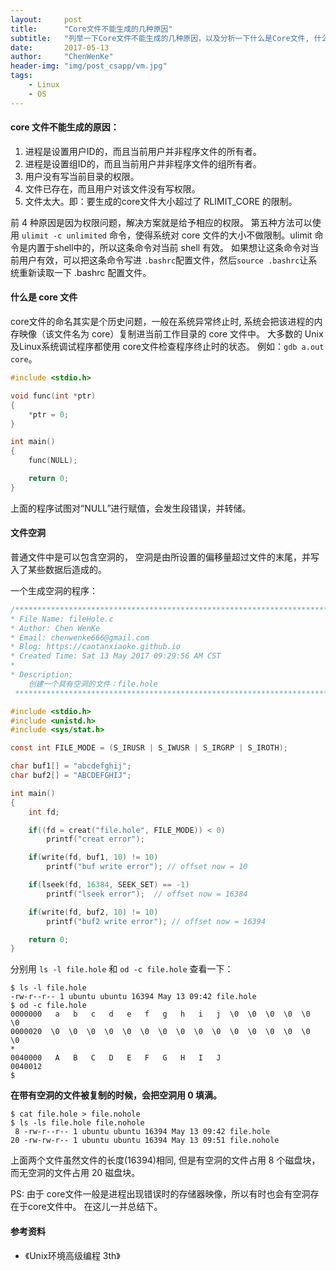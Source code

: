 ```yaml
---
layout:     post
title:      "Core文件不能生成的几种原因"
subtitle:   "列举一下Core文件不能生成的几种原因，以及分析一下什么是Core文件, 什么是文件空洞。"
date:       2017-05-13
author:     "ChenWenKe"
header-img: "img/post_csapp/vm.jpg"
tags:
    - Linux
    - OS
---
```


#### core 文件不能生成的原因：

1. 进程是设置用户ID的，而且当前用户并非程序文件的所有者。 
2. 进程是设置组ID的，而且当前用户并非程序文件的组所有者。 
3. 用户没有写当前目录的权限。 
4. 文件已存在，而且用户对该文件没有写权限。 
5. 文件太大。即：要生成的core文件大小超过了 RLIMIT_CORE 的限制。 

前 4 种原因是因为权限问题，解决方案就是给予相应的权限。 第五种方法可以使用 `ulimit -c unlimited` 命令，使得系统对 core 文件的大小不做限制。ulimit 命令是内置于shell中的，所以这条命令对当前 shell 有效。 如果想让这条命令对当前用户有效，可以把这条命令写进 `.bashrc`配置文件，然后`source .bashrc`让系统重新读取一下 .bashrc 配置文件。 
<br/>

#### 什么是 core 文件

core文件的命名其实是个历史问题，一般在系统异常终止时, 系统会把该进程的内存映像（该文件名为 core）复制进当前工作目录的 core 文件中。 大多数的 Unix及Linux系统调试程序都使用 core文件检查程序终止时的状态。 例如：`gdb a.out core`。

```cpp
#include <stdio.h>

void func(int *ptr)
{
    *ptr = 0; 
}

int main()
{
    func(NULL); 

    return 0;
}

```
上面的程序试图对“NULL”进行赋值，会发生段错误，并转储。 

#### 文件空洞

普通文件中是可以包含空洞的， 空洞是由所设置的偏移量超过文件的末尾，并写入了某些数据后造成的。 

一个生成空洞的程序：

```c
/*************************************************************************
* File Name: fileHole.c
* Author: Chen WenKe
* Email: chenwenke666@gmail.com
* Blog: https://caotanxiaoke.github.io
* Created Time: Sat 13 May 2017 09:29:56 AM CST
*
* Description:
    创建一个具有空洞的文件：file.hole
 ************************************************************************/

#include <stdio.h>
#include <unistd.h>
#include <sys/stat.h>

const int FILE_MODE = (S_IRUSR | S_IWUSR | S_IRGRP | S_IROTH);

char buf1[] = "abcdefghij";
char buf2[] = "ABCDEFGHIJ";

int main()
{
    int fd;

    if((fd = creat("file.hole", FILE_MODE)) < 0)
        printf("creat error");

    if(write(fd, buf1, 10) != 10)
        printf("buf write error"); // offset now = 10

    if(lseek(fd, 16384, SEEK_SET) == -1)
        printf("lseek error");  // offset now = 16384

    if(write(fd, buf2, 10) != 10)
        printf("buf2 write error"); // offset now = 16394

    return 0;
}
```

分别用 `ls -l file.hole` 和 `od -c file.hole` 查看一下：

```
$ ls -l file.hole
-rw-r--r-- 1 ubuntu ubuntu 16394 May 13 09:42 file.hole
$ od -c file.hole
0000000   a   b   c   d   e   f   g   h   i   j  \0  \0  \0  \0  \0  \0
0000020  \0  \0  \0  \0  \0  \0  \0  \0  \0  \0  \0  \0  \0  \0  \0  \0
*
0040000   A   B   C   D   E   F   G   H   I   J
0040012
$
```

**在带有空洞的文件被复制的时候，会把空洞用 0 填满。**

```
$ cat file.hole > file.nohole
$ ls -ls file.hole file.nohole
 8 -rw-r--r-- 1 ubuntu ubuntu 16394 May 13 09:42 file.hole
20 -rw-rw-r-- 1 ubuntu ubuntu 16394 May 13 09:51 file.nohole
```

上面两个文件虽然文件的长度(16394)相同, 但是有空洞的文件占用 8 个磁盘块，而无空洞的文件占用 20 磁盘块。

PS: 由于 core文件一般是进程出现错误时的存储器映像，所以有时也会有空洞存在于core文件中。 在这儿一并总结下。 

#### 参考资料
- 《Unix环境高级编程 3th》